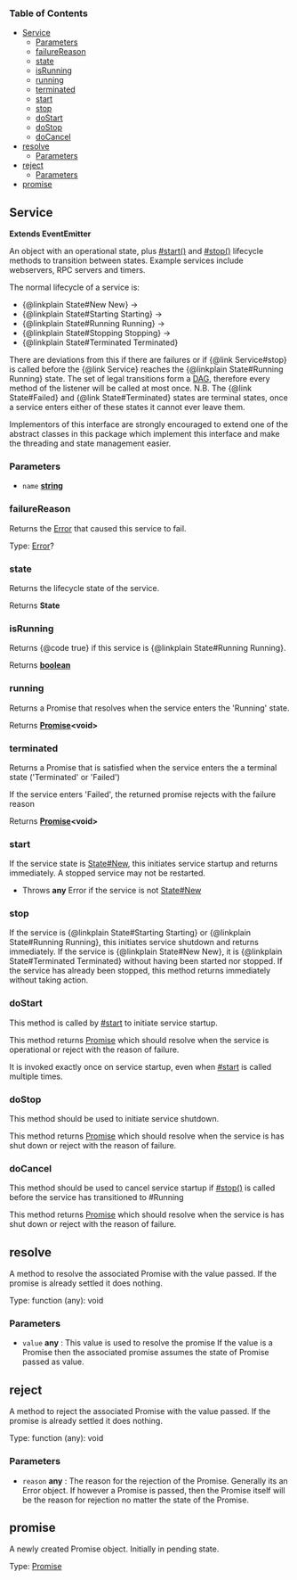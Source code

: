 <!-- Generated by documentation.js. Update this documentation by updating the source code. -->

### Table of Contents

-   [Service][1]
    -   [Parameters][2]
    -   [failureReason][3]
    -   [state][4]
    -   [isRunning][5]
    -   [running][6]
    -   [terminated][7]
    -   [start][8]
    -   [stop][9]
    -   [doStart][10]
    -   [doStop][11]
    -   [doCancel][12]
-   [resolve][13]
    -   [Parameters][14]
-   [reject][15]
    -   [Parameters][16]
-   [promise][17]

## Service

**Extends EventEmitter**

An object with an operational state, plus [#start()][18] and [#stop()][19] lifecycle methods to transition between states.
Example services include webservers, RPC servers and timers.

<p>The normal lifecycle of a service is:

<ul>
  <li>{@linkplain State#New New} -&gt;
  <li>{@linkplain State#Starting Starting} -&gt;
  <li>{@linkplain State#Running Running} -&gt;
  <li>{@linkplain State#Stopping Stopping} -&gt;
  <li>{@linkplain State#Terminated Terminated}
</ul>

<p>There are deviations from this if there are failures or if {@link Service#stop} is called
before the {@link Service} reaches the {@linkplain State#Running Running} state. The set of legal
transitions form a <a href="http://en.wikipedia.org/wiki/Directed_acyclic_graph">DAG</a>,
therefore every method of the listener will be called at most once. N.B. The {@link State#Failed}
and {@link State#Terminated} states are terminal states, once a service enters either of these
states it cannot ever leave them.

<p>Implementors of this interface are strongly encouraged to extend one of the abstract classes
in this package which implement this interface and make the threading and state management
easier.

### Parameters

-   `name` **[string][20]** 

### failureReason

Returns the [Error][21] that caused this service to fail.

Type: [Error][22]?

### state

Returns the lifecycle state of the service.

Returns **State** 

### isRunning

Returns {@code true} if this service is {@linkplain State#Running Running}.

Returns **[boolean][23]** 

### running

Returns a Promise that resolves when the service
enters the 'Running' state.

Returns **[Promise][24]&lt;void>** 

### terminated

Returns a Promise that is satisfied when the service
enters the a terminal state ('Terminated' or 'Failed')

If the service enters 'Failed', the returned promise
rejects with the failure reason

Returns **[Promise][24]&lt;void>** 

### start

If the service state is [State#New][25], this initiates service startup and returns
immediately. A stopped service may not be restarted.

-   Throws **any** Error if the service is not [State#New][25]

### stop

If the service is {@linkplain State#Starting Starting} or {@linkplain State#Running Running},
this initiates service shutdown and returns immediately. If the service is {@linkplain
State#New New}, it is {@linkplain State#Terminated Terminated} without having been started nor
stopped. If the service has already been stopped, this method returns immediately without
taking action.

### doStart

This method is called by [#start][8] to initiate service startup.

This method returns [Promise][26] which should resolve when the service is
operational or reject with the reason of failure.

It is invoked exactly once on service startup, even when [#start][8] is
called multiple times.

### doStop

This method should be used to initiate service shutdown.

This method returns [Promise][26] which should resolve when the service is
has shut down or reject with the reason of failure.

### doCancel

This method should be used to cancel service startup if [#stop()][19] is called
before the service has transitioned to #Running

This method returns [Promise][26] which should resolve when the service is
has shut down or reject with the reason of failure.

## resolve

A method to resolve the associated Promise with the value passed.
If the promise is already settled it does nothing.

Type: function (any): void

### Parameters

-   `value` **any** : This value is used to resolve the promise
    If the value is a Promise then the associated promise assumes the state
    of Promise passed as value.

## reject

A method to reject the associated Promise with the value passed.
If the promise is already settled it does nothing.

Type: function (any): void

### Parameters

-   `reason` **any** : The reason for the rejection of the Promise.
    Generally its an Error object. If however a Promise is passed, then the Promise
    itself will be the reason for rejection no matter the state of the Promise.

## promise

A newly created Promise object.
Initially in pending state.

Type: [Promise][24]

[1]: #service

[2]: #parameters

[3]: #failurereason

[4]: #state

[5]: #isrunning

[6]: #running

[7]: #terminated

[8]: #start

[9]: #stop

[10]: #dostart

[11]: #dostop

[12]: #docancel

[13]: #resolve

[14]: #parameters-1

[15]: #reject

[16]: #parameters-2

[17]: #promise

[18]: #start()

[19]: #stop()

[20]: https://developer.mozilla.org/docs/Web/JavaScript/Reference/Global_Objects/String

[21]: https://developer.mozilla.org/docs/Web/JavaScript/Reference/Global_Objects/Error

[22]: https://developer.mozilla.org/docs/Web/JavaScript/Reference/Global_Objects/Error

[23]: https://developer.mozilla.org/docs/Web/JavaScript/Reference/Global_Objects/Boolean

[24]: https://developer.mozilla.org/docs/Web/JavaScript/Reference/Global_Objects/Promise

[25]: State#New

[26]: https://developer.mozilla.org/docs/Web/JavaScript/Reference/Global_Objects/Promise
